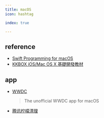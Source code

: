 ```yaml
---
title: macOS
icon: hashtag

index: true

---
```


<!-- more -->

## reference

- [Swift Programming for macOS](https://gavinw.me/swift-macos)
- [KKBOX iOS/Mac OS X 基礎開發教材](https://github.com/KKBOX/kkbox-ios-dev)

## app

- [WWDC](https://github.com/insidegui/WWDC)
    > The unofficial WWDC app for macOS
- [腾讯柠檬清理](https://github.com/Tencent/lemon-cleaner)
